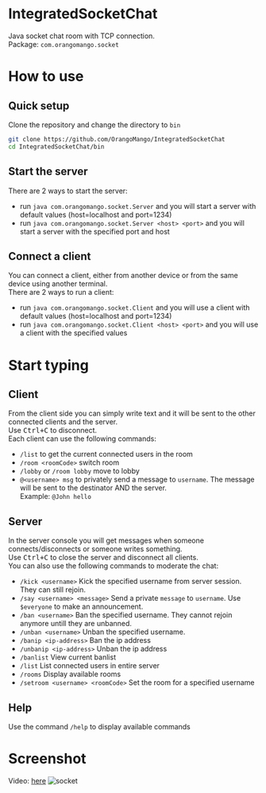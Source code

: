 # IntegratedSocketChat
Java socket chat room with TCP connection.  
Package: `com.orangomango.socket`

# How to use
## Quick setup
Clone the repository and change the directory to `bin`
```bash
git clone https://github.com/OrangoMango/IntegratedSocketChat
cd IntegratedSocketChat/bin
```
## Start the server
There are 2 ways to start the server:
* run `java com.orangomango.socket.Server` and you will start a server with default values (host=localhost and port=1234)
* run `java com.orangomango.socket.Server <host> <port>` and you will start a server with the specified port and host
## Connect a client
You can connect a client, either from another device or from the same device using another terminal.  
There are 2 ways to run a client:
* run `java com.orangomango.socket.Client` and you will use a client with default values (host=localhost and port=1234)
* run `java com.orangomango.socket.Client <host> <port>` and you will use a client with the specified values

# Start typing
## Client
From the client side you can simply write text and it will be sent to the other connected clients and the server.  
Use <Kbd>Ctrl+C</Kbd> to disconnect.  
Each client can use the following commands:
* `/list` to get the current connected users in the room
* `/room <roomCode>` switch room
* `/lobby` or `/room lobby` move to lobby
* `@<username> msg` to privately send a message to `username`. The message will be sent to the destinator AND the server.   
  Example: `@John hello`
## Server
In the server console you will get messages when someone connects/disconnects or someone writes something.  
Use <Kbd>Ctrl+C</Kbd> to close the server and disconnect all clients.  
You can also use the following commands to moderate the chat:
* `/kick <username>` Kick the specified username from server session. They can still rejoin.
* `/say <username> <message>` Send a private `message` to `username`. Use `$everyone` to make an announcement.
* `/ban <username>` Ban the specified username. They cannot rejoin anymore untill they are unbanned.
* `/unban <username>` Unban the specified username.
* `/banip <ip-address>` Ban the ip address
* `/unbanip <ip-address>` Unban the ip address
* `/banlist` View current banlist
* `/list` List connected users in entire server
* `/rooms` Display available rooms
* `/setroom <username> <roomCode>` Set the room for a specified username
## Help
Use the command `/help` to display available commands
# Screenshot
Video: [here](https://vimeo.com/699735435)
![socket](https://user-images.githubusercontent.com/61402409/163555469-cbb4350f-f3d0-4d62-b802-75daa32d652f.png)
